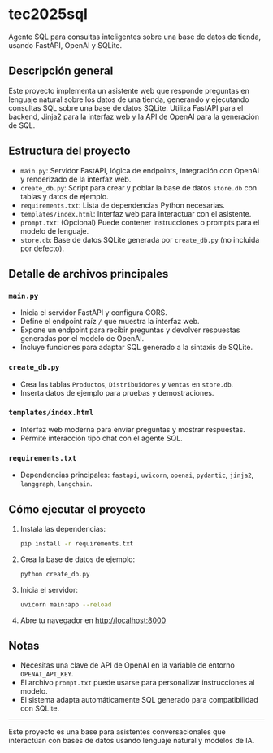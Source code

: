 # tec2025sql

Agente SQL para consultas inteligentes sobre una base de datos de tienda, usando FastAPI, OpenAI y SQLite.

## Descripción general
Este proyecto implementa un asistente web que responde preguntas en lenguaje natural sobre los datos de una tienda, generando y ejecutando consultas SQL sobre una base de datos SQLite. Utiliza FastAPI para el backend, Jinja2 para la interfaz web y la API de OpenAI para la generación de SQL.

## Estructura del proyecto

- `main.py`: Servidor FastAPI, lógica de endpoints, integración con OpenAI y renderizado de la interfaz web.
- `create_db.py`: Script para crear y poblar la base de datos `store.db` con tablas y datos de ejemplo.
- `requirements.txt`: Lista de dependencias Python necesarias.
- `templates/index.html`: Interfaz web para interactuar con el asistente.
- `prompt.txt`: (Opcional) Puede contener instrucciones o prompts para el modelo de lenguaje.
- `store.db`: Base de datos SQLite generada por `create_db.py` (no incluida por defecto).

## Detalle de archivos principales

### `main.py`
- Inicia el servidor FastAPI y configura CORS.
- Define el endpoint raíz `/` que muestra la interfaz web.
- Expone un endpoint para recibir preguntas y devolver respuestas generadas por el modelo de OpenAI.
- Incluye funciones para adaptar SQL generado a la sintaxis de SQLite.

### `create_db.py`
- Crea las tablas `Productos`, `Distribuidores` y `Ventas` en `store.db`.
- Inserta datos de ejemplo para pruebas y demostraciones.

### `templates/index.html`
- Interfaz web moderna para enviar preguntas y mostrar respuestas.
- Permite interacción tipo chat con el agente SQL.

### `requirements.txt`
- Dependencias principales: `fastapi`, `uvicorn`, `openai`, `pydantic`, `jinja2`, `langgraph`, `langchain`.

## Cómo ejecutar el proyecto

1. Instala las dependencias:
   ```bash
   pip install -r requirements.txt
   ```
2. Crea la base de datos de ejemplo:
   ```bash
   python create_db.py
   ```
3. Inicia el servidor:
   ```bash
   uvicorn main:app --reload
   ```
4. Abre tu navegador en [http://localhost:8000](http://localhost:8000)

## Notas
- Necesitas una clave de API de OpenAI en la variable de entorno `OPENAI_API_KEY`.
- El archivo `prompt.txt` puede usarse para personalizar instrucciones al modelo.
- El sistema adapta automáticamente SQL generado para compatibilidad con SQLite.

---

Este proyecto es una base para asistentes conversacionales que interactúan con bases de datos usando lenguaje natural y modelos de IA.
